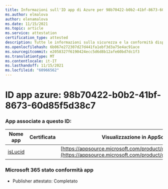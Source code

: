 ```yaml
---
title: Informazioni sull'ID app di Azure per 98b70422-b0b2-41bf-8673-60d85f5d38c7
ms.author: elmalova
author: elenamalova
ms.date: 11/15/2021
ms.topic: article
ms.service: attestation
certification_type: attested
description: Tutte le informazioni sulla sicurezza e la conformità disponibili per 98b70422-b0b2-41bf-8673-60d85f5d38c7.
ms.openlocfilehash: 6b067e272307d27d441fa1ebf3d3a75e4ac91ace
ms.sourcegitcommit: e2058327f6190424ecc5d6d8b12afe60bd7dc1f3
ms.translationtype: MT
ms.contentlocale: it-IT
ms.lasthandoff: 11/15/2021
ms.locfileid: "60966562"
---
```

# <a name="azure-app-id-98b70422-b0b2-41bf-8673-60d85f5d38c7"></a>ID app azure: 98b70422-b0b2-41bf-8673-60d85f5d38c7


### <a name="apps-associated-with-this-id"></a>App associate a questo ID:
| **Nome app** | **Certificata** | **Visualizzazione in AppSource** |
|--------------|---------------|-----------------------|
| [isLucid](https://docs.microsoft.com/microsoft-365-app-certification/forward/WA200002385) |  | [https://appsource.microsoft.com/product/office/WA200002385](https://appsource.microsoft.com/product/office/WA200002385) |

### <a name="microsoft-365-app-compliance-status"></a>Microsoft 365 stato conformità app
- Publisher attestato: Completato
